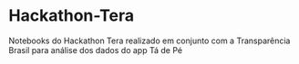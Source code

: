 # Hackathon-Tera
Notebooks do Hackathon Tera realizado em conjunto com a Transparência Brasil para análise dos dados do app Tá de Pé
